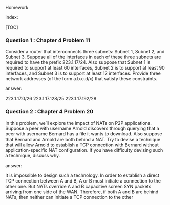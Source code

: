 Homework 

index:

[TOC]

### Question 1 : Chapter 4 Problem 11

Consider a router that interconnects three subnets: Subnet 1, Subnet 2, and Subnet 3. Suppose all of the interfaces in each of these three subnets are required to have the prefix 223.1.17/24. Also suppose that Subnet 1 is required to support at least 60 interfaces, Subnet 2 is to support at least 90 interfaces, and Subnet 3 is to support at least 12 interfaces. Provide three network addresses (of the form a.b.c.d/x) that satisfy these constraints.

answer:

223.1.17.0/26   223.1.17.128/25    223.1.17.192/28

### Question 2 : Chapter 4 Problem 20

In this problem, we’ll explore the impact of NATs on P2P applications. Suppose a peer with username Arnold discovers through querying that a peer with username Bernard has a file it wants to download. Also suppose that Bernard and Arnold are both behind a NAT. Try to devise a technique that will allow Arnold to establish a TCP connection with Bernard without application-specific NAT configuration. If you have difficulty devising such a technique, discuss why.

answer:

It is impossible to design such a technology. In order to establish a direct TCP connection between A and B, A or B must initiate a connection to the other one. But NATs override A and B capacitive screen SYN packets arriving from one side of the WAN. Therefore, if both A and B are behind NATs, then neither can initiate a TCP connection to the other